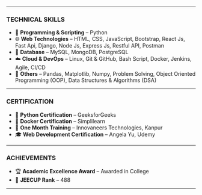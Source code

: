 

---

### TECHNICAL SKILLS

- 🐍 **Programming & Scripting** – Python  
- 🌐 **Web Technologies** – HTML, CSS, JavaScript, Bootstrap, React Js, Fast Api, Django, Node Js, Express Js, Restful API, Postman  
- 💾 **Database** – MySQL, MongoDB, PostgreSQL  
- ☁️ **Cloud & DevOps** – Linux, Git & GitHub, Bash Script, Docker, Jenkins, Agile, CI/CD  
- 🧠 **Others** – Pandas, Matplotlib, Numpy, Problem Solving, Object Oriented Programming (OOP), Data Structures & Algorithms (DSA)  

---

### CERTIFICATION

- 📜 **Python Certification** – GeeksforGeeks  
- 📜 **Docker Certification** – Simplilearn  
- 🏫 **One Month Training** – Innovaneers Technologies, Kanpur  
- 🎓 **Web Development Certification** – Angela Yu, Udemy  

---

### ACHIEVEMENTS

- 🏆 **Academic Excellence Award** – Awarded in College  
- 🎯 **JEECUP Rank** – 488  

---
